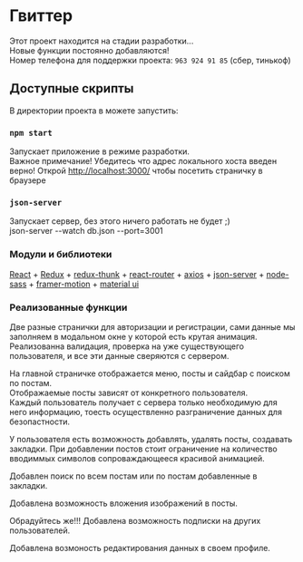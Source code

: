 # Гвиттер

Этот проект находится на стадии разработки...\
Новые функции постоянно добавляются!\
Номер телефона для поддержки проекта: `963 924 91 85` (сбер, тинькоф)

## Доступные скрипты

В директории проекта в можете запустить:

### `npm start`

Запускает приложение в режиме разработки.\
Важное примечание! Убедитесь что адрес локального хоста введен верно!
Открой [http://localhost:3000/](http://localhost:3000/) чтобы посетить страничку в браузере

### `json-server`

Запускает сервер, без этого ничего работать не будет ;)\
json-server --watch db.json --port=3001

### Модули и библиотеки

[React](https://ru.reactjs.org/) + [Redux](https://redux.js.org/) + [redux-thunk](https://github.com/reduxjs/redux-thunk) + [react-router](https://reactrouter.com/) + [axios](https://axios-http.com/) + [json-server](https://www.npmjs.com/package/json-server) + [node-sass](https://www.npmjs.com/package/node-sass) + [framer-motion](https://www.framer.com/motion/) + [material ui](https://mui.com/)

### Реализованные функции

Две разные странички для авторизации и регистрации, сами данные мы заполняем в модальном окне у которой есть крутая анимация. \
Реализованна валидация, проверка на уже существующего пользователя, и все эти данные сверяются с сервером.

На главной страничке отображается меню, посты и сайдбар с поиском по постам.\
Отображаемые посты зависят от конкретного пользователя. \
Каждый пользователь получает с сервера только необходимую для него информацию, тоесть осуществленно разграничение данных для безопастности.

У пользователя есть возможность добавлять, удалять посты, создавать закладки.
При добавлении постов стоит ограничение на количество вводиммых символов сопроваждающееся красивой анимацией.

Добавлен поиск по всем постам или по постам добавленные в закладки.

Добавлена возможность вложения изображений в посты.

Обрадуйтесь же!!! Добавлена возможность подписки на других пользователей.

Добавлена возмоность редактирования данных в своем профиле.

